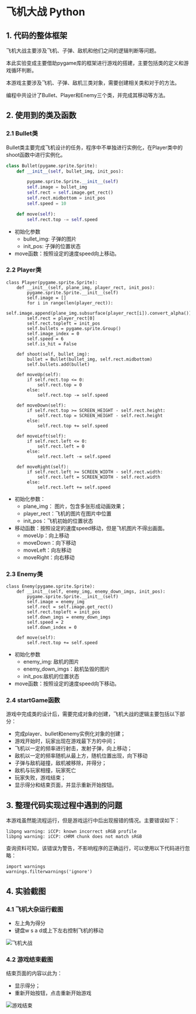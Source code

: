 
# 飞机大战 Python
## 1. 代码的整体框架
飞机大战主要涉及飞机、子弹、敌机和他们之间的逻辑判断等问题。

本此实验变成主要借助pygame库的框架进行游戏的搭建，主要包括类的定义和游戏循环判断。

本游戏主要涉及飞机、子弹、敌机三类对象，需要创建相关类和对于的方法。

编程中共设计了Bullet、Player和Enemy三个类，并完成其移动等方法。
## 2. 使用到的类及函数
### 2.1 Bullet类
Bullet类主要完成飞机设计的任务，程序中不单独进行实例化，在Player类中的shoot函数中进行实例化。
```python
class Bullet(pygame.sprite.Sprite):
    def __init__(self, bullet_img, init_pos):

        pygame.sprite.Sprite.__init__(self)
        self.image = bullet_img
        self.rect = self.image.get_rect()
        self.rect.midbottom = init_pos
        self.speed = 10

    def move(self):
        self.rect.top -= self.speed
```
- 初始化参数
    - bullet_img: 子弹的图片
    - init_pos: 子弹的位置状态
- move函数：按照设定的速度speed向上移动。
### 2.2 Player类
```
class Player(pygame.sprite.Sprite):
    def __init__(self, plane_img, player_rect, init_pos):
        pygame.sprite.Sprite.__init__(self)
        self.image = []
        for i in range(len(player_rect)):
            self.image.append(plane_img.subsurface(player_rect[i]).convert_alpha())
        self.rect = player_rect[0]
        self.rect.topleft = init_pos
        self.bullets = pygame.sprite.Group()
        self.image_index = 0
        self.speed = 6
        self.is_hit = False

    def shoot(self, bullet_img):
        bullet = Bullet(bullet_img, self.rect.midbottom)
        self.bullets.add(bullet)

    def moveUp(self):
        if self.rect.top <= 0:
            self.rect.top = 0
        else:
            self.rect.top -= self.speed

    def moveDown(self):
        if self.rect.top >= SCREEN_HEIGHT - self.rect.height:
            self.rect.top = SCREEN_HEIGHT - self.rect.height
        else:
            self.rect.top += self.speed

    def moveLeft(self):
        if self.rect.left <= 0:
            self.rect.left = 0
        else:
            self.rect.left -= self.speed

    def moveRight(self):
        if self.rect.left >= SCREEN_WIDTH - self.rect.width:
            self.rect.left = SCREEN_WIDTH - self.rect.width
        else:
            self.rect.left += self.speed
```
- 初始化参数：
    - plane_img： 图片，包含多张形成动画效果；
    - player_rect：飞机的图片在图片中位置
    - init_pos：飞机初始的位置状态
- 移动函数：按照设定的速度speed移动，但是飞机图片不得出画面。
    - moveUp：向上移动
    - moveDown：向下移动
    - moveLeft：向左移动
    - moveRight：向右移动
### 2.3 Enemy类
```
class Enemy(pygame.sprite.Sprite):
    def __init__(self, enemy_img, enemy_down_imgs, init_pos):
        pygame.sprite.Sprite.__init__(self)
        self.image = enemy_img
        self.rect = self.image.get_rect()
        self.rect.topleft = init_pos
        self.down_imgs = enemy_down_imgs
        self.speed = 2
        self.down_index = 0

    def move(self):
        self.rect.top += self.speed
```
- 初始化参数
    - enemy_img: 敌机的图片
    - enemy_down_imgs：敌机坠毁的图片
    - init_pos:敌机的位置状态
- move函数：按照设定的速度speed向下移动。
### 2.4 startGame函数
游戏中完成类的设计后，需要完成对象的创建，飞机大战的逻辑主要包括以下部分：
- 完成player、bullet和enemy实例化对象的创建；
- 游戏开始时，玩家出现在游戏最下方的中间；
- 飞机以一定的频率进行射击，发射子弹，向上移动；
- 敌机以一定的频率随机从最上方，随机位置出现，向下移动
- 子弹与敌机碰撞，敌机被移除，并得分；
- 敌机与玩家相撞，玩家死亡
- 玩家失败，游戏结束；
- 显示得分和结束页面，并显示重新开始按钮。
## 3. 整理代码实现过程中遇到的问题

本游戏虽然能流程运行，但是游戏运行中后出现报错的情况。主要错误如下：
```
libpng warning: iCCP: known incorrect sRGB profile
libpng warning: iCCP: cHRM chunk does not match sRGB
```
查询资料可知，该错误为警告，不影响程序的正确运行，可以使用以下代码进行忽略：
```
import warnings
warnings.filterwarnings('ignore')
```
## 4. 实验截图
### 4.1 飞机大杂运行截图
- 左上角为得分
- 键盘w s a d或上下左右控制飞机的移动

![飞机大战](shortcut/running.png "运行截图")
### 4.2 游戏结束截图
结束页面的内容以此为：
- 显示得分；
- 重新开始按钮，点击重新开始游戏

![游戏结束](shortcut/Gameover.png "游戏结束")